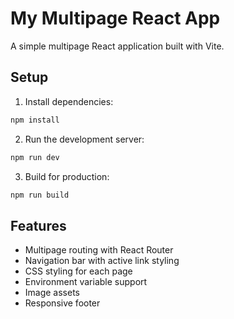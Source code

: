 # My Multipage React App

A simple multipage React application built with Vite.

## Setup

1. Install dependencies:
```bash
npm install
```

2. Run the development server:
```bash
npm run dev
```

3. Build for production:
```bash
npm run build
```

## Features
- Multipage routing with React Router
- Navigation bar with active link styling
- CSS styling for each page
- Environment variable support
- Image assets
- Responsive footer